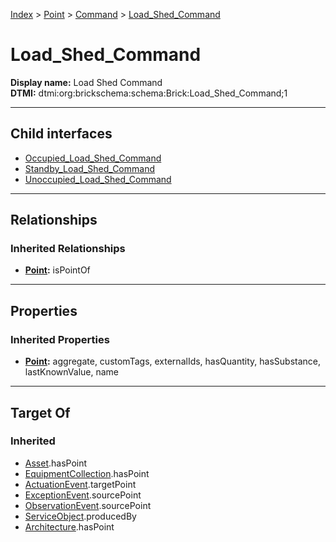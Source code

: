 [Index](../../../Index.md) > [Point](../../Point.md) > [Command](../Command.md) > [Load_Shed_Command](#)
# Load_Shed_Command

**Display name:** Load Shed Command<br />
**DTMI:** dtmi:org:brickschema:schema:Brick:Load_Shed_Command;1

---

## Child interfaces
* [Occupied_Load_Shed_Command](Occupied_Load_Shed_Command/Occupied_Load_Shed_Command.md)
* [Standby_Load_Shed_Command](Standby_Load_Shed_Command/Standby_Load_Shed_Command.md)
* [Unoccupied_Load_Shed_Command](Unoccupied_Load_Shed_Command/Unoccupied_Load_Shed_Command.md)

---

## Relationships
### Inherited Relationships
* **[Point](../../Point.md):** isPointOf

---

## Properties
### Inherited Properties
* **[Point](../../Point.md):** aggregate, customTags, externalIds, hasQuantity, hasSubstance, lastKnownValue, name

---

## Target Of
### Inherited
* [Asset](../../../Asset/Asset.md).hasPoint
* [EquipmentCollection](../../../Collection/AssetCollection/EquipmentCollection/EquipmentCollection.md).hasPoint
* [ActuationEvent](../../../Event/PointEvent/ActuationEvent.md).targetPoint
* [ExceptionEvent](../../../Event/PointEvent/ExceptionEvent.md).sourcePoint
* [ObservationEvent](../../../Event/PointEvent/ObservationEvent.md).sourcePoint
* [ServiceObject](../../../Information/ServiceObject/ServiceObject.md).producedBy
* [Architecture](../../../Space/Architecture/Architecture.md).hasPoint
